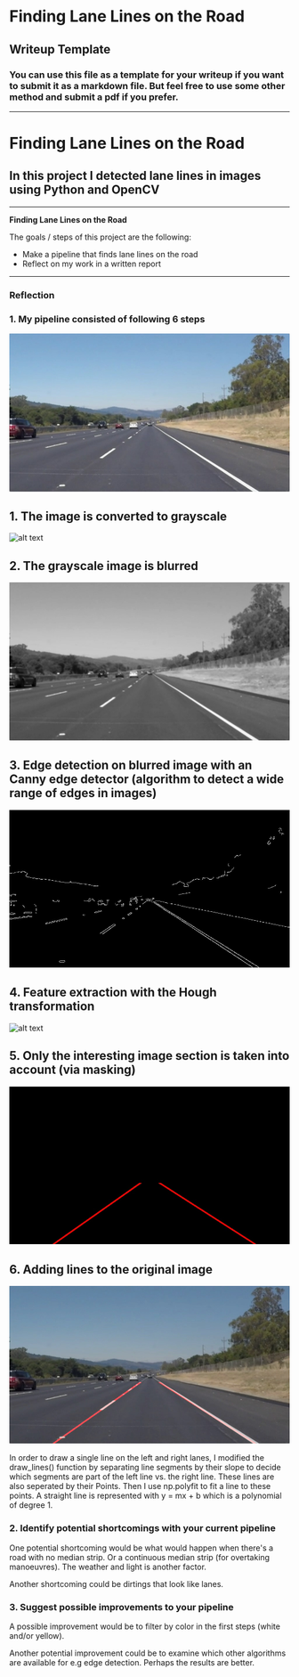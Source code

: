 # **Finding Lane Lines on the Road** 

## Writeup Template

### You can use this file as a template for your writeup if you want to submit it as a markdown file. But feel free to use some other method and submit a pdf if you prefer.

---

# **Finding Lane Lines on the Road** 

## In this project I detected lane lines in images using Python and OpenCV

---

**Finding Lane Lines on the Road**

The goals / steps of this project are the following:
* Make a pipeline that finds lane lines on the road
* Reflect on my work in a written report


[//]: # (Image References)

[image1]: ./test_images/solidWhiteRight.jpg "Original"
[image2]: ./test_images_output/intermediate_stages/solidWhiteRight.jpg_gray_image.jpg "Grayscale"
[image3]: ./test_images_output/intermediate_stages/solidWhiteRight.jpg_blur_image "Blurred"
[image4]: ./test_images_output/intermediate_stages/solidWhiteRight.jpg_canny_image "Canny"
[image5]: ./test_images_output/intermediate_stages/solidWhiteRight.jpg_hough_image.jpg "Hough"
[image6]: ./test_images_output/intermediate_stages/solidWhiteRight.jpg_masked_image "Masked"
[image7]: ./test_images_output/solidWhiteRight.jpg "Result"

---

### Reflection

### 1. My pipeline consisted of following 6 steps

![alt text][image1]

## 1. The image is converted to grayscale

![alt text][image2]

## 2. The grayscale image is blurred

![alt text][image3]

## 3. Edge detection on blurred image with an Canny edge detector (algorithm to detect a wide range of edges in images)

![alt text][image4]

## 4. Feature extraction with the Hough transformation

![alt text][image5]

## 5. Only the interesting image section is taken into account (via masking)

![alt text][image6]

## 6. Adding lines to the original image 

![alt text][image7]

In order to draw a single line on the left and right lanes, I modified the draw_lines() function by separating line segments by their 
slope to decide which segments are part of the left line vs. the right line. These lines are also seperated by their Points. Then I use np.polyfit 
to fit a line to these points. A straight line is represented with y = mx + b which is a polynomial of degree 1. 


### 2. Identify potential shortcomings with your current pipeline


One potential shortcoming would be what would happen when there's a road with no median strip. 
Or a continuous median strip (for overtaking manoeuvres). The weather and light is another factor.

Another shortcoming could be dirtings that look like lanes.


### 3. Suggest possible improvements to your pipeline

A possible improvement would be to filter by color in the first steps (white and/or yellow).

Another potential improvement could be to examine which other algorithms are available for e.g edge detection.
Perhaps the results are better.
